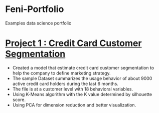# Feni-Portfolio
Examples data science portfolio 

# [Project 1 : Credit Card Customer Segmentation](https://github.com/FeniRahmi/CC_segmentation)
* Created a model that estimate credit card customer segmentation to help the company to define marketing strategy.
* The sample Dataset summarizes the usage behavior of about 9000 active credit card holders during the last 6 months.
* The file is at a customer level with 18 behavioral variables.
* Using K-Means algorithm with the K value determined by silhouette score.
* Using PCA for dimension reduction and better visualization.
